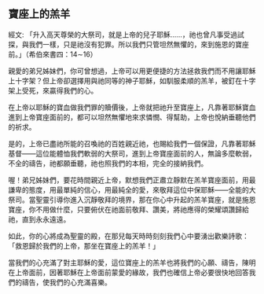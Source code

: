 ## 寶座上的羔羊 ##

經文: 「升入高天尊榮的大祭司，就是上帝的兒子耶穌……，祂也曾凡事受過試探，與我們一樣，只是祂沒有犯罪。所以我們只管坦然無懼的，來到施恩的寶座前。」（希伯來書四：14∼16）



親愛的弟兄姊妹們，你可曾想過，上帝可以用更便捷的方法拯救我們而不用讓耶穌上十字架？但上帝卻選擇用與祂同等的神子耶穌，如馴服柔順的羔羊，被釘在十字架上受死，來贏得我們的心。

在上帝以耶穌的寶血做我們罪的贖價後，上帝就把祂升至寶座上，凡靠著耶穌寶血進到上帝寶座面前的，都可以坦然無懼地來求憐憫、得幫助，上帝也悅納垂聽他們的祈求。

是的，上帝已盡祂所能的召喚祂的百姓親近祂，也賜給我們一個保證，凡靠著耶穌基督——這位能體恤我們軟弱的大祭司，進到上帝寶座面前的人，無論多麼軟弱，不全的禱告，祂都願垂聽，祂也照我們的本相，完全的接納我們。

喔！弟兄姊妹們，要花時間親近上帝，默想我們正肅立靜默在羔羊寶座面前，用最謙卑的態度，用最單純的信心，用最純全的愛，來敬拜這位中保耶穌——全能的大祭司。當聖靈引導你進入沉靜敬拜的境界，那在你心中升起的羔羊寶座，就是施恩寶座，你不用做什麼，只要俯伏在祂面前敬拜、讚美，將祂應得的榮耀頌讚歸給祂，直到永永遠遠。

如此，你的心將成為聖靈的殿，在那兒每天時時刻刻我們心中要湧出歡樂詩歌：「救恩歸於我們的上帝，那坐在寶座上的羔羊！」

當我們的心充滿了對主耶穌的愛，這位寶座上的羔羊也將我們的心願、禱告，陳明在上帝面前，因著耶穌在上帝面前蒙愛的緣故，我們也確信上帝必要很快地回答我們的禱告，使我們的心充滿喜樂。